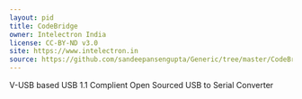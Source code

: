 ```yaml
---
layout: pid
title: CodeBridge
owner: Intelectron India
license: CC-BY-ND v3.0
site: https://www.intelectron.in
source: https://github.com/sandeepansengupta/Generic/tree/master/CodeBridge/CAD/Eagle https://github.com/SandeepanSengupta/Generic/tree/master/CodeBridge/Firmware
---
```

V-USB based USB 1.1 Complient Open Sourced USB to Serial Converter
